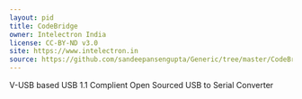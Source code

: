 ```yaml
---
layout: pid
title: CodeBridge
owner: Intelectron India
license: CC-BY-ND v3.0
site: https://www.intelectron.in
source: https://github.com/sandeepansengupta/Generic/tree/master/CodeBridge/CAD/Eagle https://github.com/SandeepanSengupta/Generic/tree/master/CodeBridge/Firmware
---
```

V-USB based USB 1.1 Complient Open Sourced USB to Serial Converter
